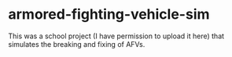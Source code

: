 # armored-fighting-vehicle-sim
This was a school project (I have permission to upload it here) that simulates the breaking and fixing of AFVs.
